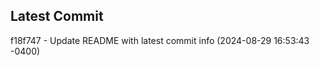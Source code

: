 
## Latest Commit
f18f747 - Update README with latest commit info (2024-08-29 16:53:43 -0400) <Yunxi-Zhou>
